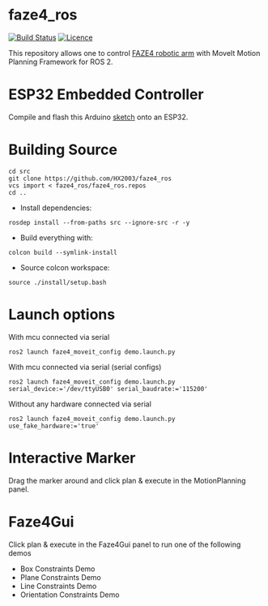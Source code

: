 # faze4_ros

[![Build Status](https://github.com/HX2003/faze4_ros/actions/workflows/rolling-semi-binary-build.yml/badge.svg?branch=main)](https://github.com/HX2003/faze4_ros/actions/workflows/rolling-semi-binary-build.yml?branch=main)
[![Licence](https://img.shields.io/badge/License-Apache%202.0-blue.svg)](https://opensource.org/licenses/Apache-2.0)

This repository allows one to control [FAZE4 robotic arm](https://github.com/PCrnjak/Faze4-Robotic-arm) with MoveIt Motion Planning Framework for ROS 2.

# ESP32 Embedded Controller

Compile and flash this Arduino [sketch](https://github.com/HX2003/faze4_ros/blob/main/faze4_embedded_controller/ESP32Faze4Controller/ESP32Faze4Controller.ino) onto an ESP32.

# Building Source
```
cd src
git clone https://github.com/HX2003/faze4_ros
vcs import < faze4_ros/faze4_ros.repos
cd ..
```

* Install dependencies:
```
rosdep install --from-paths src --ignore-src -r -y
```

* Build everything with:
```
colcon build --symlink-install
```

* Source colcon workspace:
 ```
source ./install/setup.bash
 ```

# Launch options
With mcu connected via serial
 ```
ros2 launch faze4_moveit_config demo.launch.py
 ```
 With mcu connected via serial (serial configs)
 ```
ros2 launch faze4_moveit_config demo.launch.py serial_device:='/dev/ttyUSB0' serial_baudrate:='115200'
 ```
Without any hardware connected via serial
 ```
ros2 launch faze4_moveit_config demo.launch.py use_fake_hardware:='true'
 ```

# Interactive Marker
Drag the marker around and click plan & execute in the MotionPlanning panel.

# Faze4Gui
Click plan & execute in the Faze4Gui panel to run one of the following demos
- Box Constraints Demo
- Plane Constraints Demo
- Line Constraints Demo
- Orientation Constraints Demo
